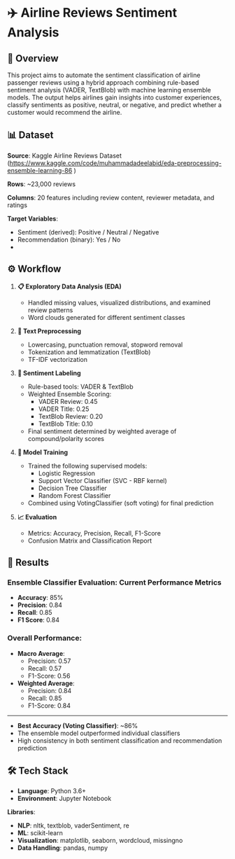 # ✈️ Airline Reviews Sentiment Analysis

## 📌 Overview  
This project aims to automate the sentiment classification of airline passenger reviews using a hybrid approach combining rule-based sentiment analysis (VADER, TextBlob) with machine learning ensemble models. The output helps airlines gain insights into customer experiences, classify sentiments as positive, neutral, or negative, and predict whether a customer would recommend the airline.

## 📊 Dataset  
**Source**: Kaggle Airline Reviews Dataset  (https://www.kaggle.com/code/muhammadadeelabid/eda-preprocessing-ensemble-learning-86 )

**Rows**: ~23,000 reviews  

**Columns**: 20 features including review content, reviewer metadata, and ratings  

**Target Variables**:  
- Sentiment (derived): Positive / Neutral / Negative  
- Recommendation (binary): Yes / No
- 
## ⚙️ Workflow

1. **📋 Exploratory Data Analysis (EDA)**  
   - Handled missing values, visualized distributions, and examined review patterns  
   - Word clouds generated for different sentiment classes  

2. **🧹 Text Preprocessing**  
   - Lowercasing, punctuation removal, stopword removal  
   - Tokenization and lemmatization (TextBlob)  
   - TF-IDF vectorization  

3. **🧠 Sentiment Labeling**  
   - Rule-based tools: VADER & TextBlob  
   - Weighted Ensemble Scoring:  
     - VADER Review: 0.45  
     - VADER Title: 0.25  
     - TextBlob Review: 0.20  
     - TextBlob Title: 0.10  
   - Final sentiment determined by weighted average of compound/polarity scores  

4. **🤖 Model Training**  
   - Trained the following supervised models:  
     - Logistic Regression  
     - Support Vector Classifier (SVC - RBF kernel)  
     - Decision Tree Classifier  
     - Random Forest Classifier  
   - Combined using VotingClassifier (soft voting) for final prediction  

5. **📈 Evaluation**  
   - Metrics: Accuracy, Precision, Recall, F1-Score  
   - Confusion Matrix and Classification Report  

## 🧪 Results

### **Ensemble Classifier Evaluation: Current Performance Metrics**

- **Accuracy**: 85%
- **Precision**: 0.84
- **Recall**: 0.85
- **F1 Score**: 0.84

### **Overall Performance**:
- **Macro Average**:
  - Precision: 0.57
  - Recall: 0.57
  - F1-Score: 0.56
- **Weighted Average**:
  - Precision: 0.84
  - Recall: 0.85
  - F1-Score: 0.84

---

- **Best Accuracy (Voting Classifier)**: ~86%  
- The ensemble model outperformed individual classifiers  
- High consistency in both sentiment classification and recommendation prediction


## 🛠️ Tech Stack

- **Language**: Python 3.6+  
- **Environment**: Jupyter Notebook  

**Libraries**:  
- **NLP**: nltk, textblob, vaderSentiment, re  
- **ML**: scikit-learn  
- **Visualization**: matplotlib, seaborn, wordcloud, missingno  
- **Data Handling**: pandas, numpy  



